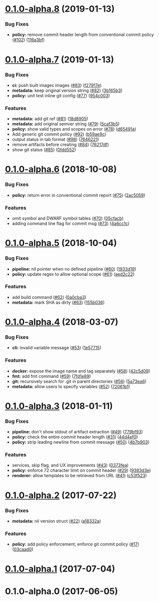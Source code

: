 <a name="0.1.0-alpha.8"></a>
# [0.1.0-alpha.8](https://github.com/autonomy/conform/compare/v0.1.0-alpha.7...v0.1.0-alpha.8) (2019-01-13)


### Bug Fixes

* **policy:** remove commit header length from conventional commit policy ([#102](https://github.com/autonomy/conform/issues/102)) ([116a3bf](https://github.com/autonomy/conform/commit/116a3bf))



<a name="0.1.0-alpha.7"></a>
# [0.1.0-alpha.7](https://github.com/autonomy/conform/compare/v0.1.0-alpha.6...v0.1.0-alpha.7) (2019-01-13)


### Bug Fixes

* **ci:** push built images images ([#83](https://github.com/autonomy/conform/issues/83)) ([f27917e](https://github.com/autonomy/conform/commit/f27917e))
* **metadata:** keep original version string ([#82](https://github.com/autonomy/conform/issues/82)) ([3b165b3](https://github.com/autonomy/conform/commit/3b165b3))
* **policy:** unit test inline git config ([#77](https://github.com/autonomy/conform/issues/77)) ([954c003](https://github.com/autonomy/conform/commit/954c003))


### Features

* **metadata:** add git ref ([#81](https://github.com/autonomy/conform/issues/81)) ([18d8905](https://github.com/autonomy/conform/commit/18d8905))
* **metadata:** add original semver string ([#79](https://github.com/autonomy/conform/issues/79)) ([5caf3b5](https://github.com/autonomy/conform/commit/5caf3b5))
* **policy:** show valid types and scopes on error ([#78](https://github.com/autonomy/conform/issues/78)) ([d65491a](https://github.com/autonomy/conform/commit/d65491a))
* Add generic git commit policy ([#92](https://github.com/autonomy/conform/issues/92)) ([b59ae9c](https://github.com/autonomy/conform/commit/b59ae9c))
* output status in tab format ([#98](https://github.com/autonomy/conform/issues/98)) ([7646221](https://github.com/autonomy/conform/commit/7646221))
* remove artifacts before creating ([#84](https://github.com/autonomy/conform/issues/84)) ([76217df](https://github.com/autonomy/conform/commit/76217df))
* show git status ([#85](https://github.com/autonomy/conform/issues/85)) ([0fdd552](https://github.com/autonomy/conform/commit/0fdd552))



<a name="0.1.0-alpha.6"></a>
# [0.1.0-alpha.6](https://github.com/autonomy/conform/compare/v0.1.0-alpha.5...v0.1.0-alpha.6) (2018-10-08)


### Bug Fixes

* **policy:** return error in conventional commit report ([#75](https://github.com/autonomy/conform/issues/75)) ([2ac5059](https://github.com/autonomy/conform/commit/2ac5059))


### Features

* omit symbol and DWARF symbol tables ([#70](https://github.com/autonomy/conform/issues/70)) ([05cfacb](https://github.com/autonomy/conform/commit/05cfacb))
* adding command line flag for commit msg ([#73](https://github.com/autonomy/conform/issues/73)) ([4a6cc1c](https://github.com/autonomy/conform/commit/4a6cc1c))



<a name="0.1.0-alpha.5"></a>
# [0.1.0-alpha.5](https://github.com/autonomy/conform/compare/v0.1.0-alpha.4...v0.1.0-alpha.5) (2018-10-04)


### Bug Fixes

* **pipeline:** nil pointer when no defined pipeline ([#60](https://github.com/autonomy/conform/issues/60)) ([1933d19](https://github.com/autonomy/conform/commit/1933d19))
* **policy:** update regex to allow optional scope ([#61](https://github.com/autonomy/conform/issues/61)) ([aed2c22](https://github.com/autonomy/conform/commit/aed2c22))


### Features

* add build command ([#62](https://github.com/autonomy/conform/issues/62)) ([0a0cba3](https://github.com/autonomy/conform/commit/0a0cba3))
* **metadata:** mark SHA as dirty ([#63](https://github.com/autonomy/conform/issues/63)) ([155b036](https://github.com/autonomy/conform/commit/155b036))



<a name="0.1.0-alpha.4"></a>
# [0.1.0-alpha.4](https://github.com/autonomy/conform/compare/v0.1.0-alpha.3...v0.1.0-alpha.4) (2018-03-07)


### Bug Fixes

* **cli:** invalid variable message ([#53](https://github.com/autonomy/conform/issues/53)) ([1e57715](https://github.com/autonomy/conform/commit/1e57715))


### Features

* **docker:** expose the image name and tag separately ([#58](https://github.com/autonomy/conform/issues/58)) ([42c5d09](https://github.com/autonomy/conform/commit/42c5d09))
* **fmt:** add fmt command ([#59](https://github.com/autonomy/conform/issues/59)) ([7fd1e89](https://github.com/autonomy/conform/commit/7fd1e89))
* **git:** recursively search for .git in parent directories ([#56](https://github.com/autonomy/conform/issues/56)) ([5a73ea6](https://github.com/autonomy/conform/commit/5a73ea6))
* **metadata:** allow users to specify variables ([#52](https://github.com/autonomy/conform/issues/52)) ([72061b1](https://github.com/autonomy/conform/commit/72061b1))



<a name="0.1.0-alpha.3"></a>
# [0.1.0-alpha.3](https://github.com/autonomy/conform/compare/v0.1.0-alpha.2...v0.1.0-alpha.3) (2018-01-11)


### Bug Fixes

* **pipeline:** don't show stdout of artifact extraction ([#49](https://github.com/autonomy/conform/issues/49)) ([779bf93](https://github.com/autonomy/conform/commit/779bf93))
* **policy:** check the entire commit header length ([#31](https://github.com/autonomy/conform/issues/31)) ([44d4ef0](https://github.com/autonomy/conform/commit/44d4ef0))
* **policy:** strip leading newline from commit message ([#50](https://github.com/autonomy/conform/issues/50)) ([4b7b903](https://github.com/autonomy/conform/commit/4b7b903))


### Features

* services, skip flag, and UX improvements ([#43](https://github.com/autonomy/conform/issues/43)) ([0373fea](https://github.com/autonomy/conform/commit/0373fea))
* **policy:** enforce 72 character limit on commit header ([#29](https://github.com/autonomy/conform/issues/29)) ([9383d3e](https://github.com/autonomy/conform/commit/9383d3e))
* **renderer:** allow templates to be retrieved from URL ([#41](https://github.com/autonomy/conform/issues/41)) ([c53f523](https://github.com/autonomy/conform/commit/c53f523))



<a name="0.1.0-alpha.2"></a>
# [0.1.0-alpha.2](https://github.com/autonomy/conform/compare/v0.1.0-alpha.1...v0.1.0-alpha.2) (2017-07-22)


### Bug Fixes

* **metadata:** nil version struct ([#22](https://github.com/autonomy/conform/issues/22)) ([a18332a](https://github.com/autonomy/conform/commit/a18332a))


### Features

* **policy:** add policy enforcement; enforce git commit policy ([#17](https://github.com/autonomy/conform/issues/17)) ([03caad0](https://github.com/autonomy/conform/commit/03caad0))



<a name="0.1.0-alpha.1"></a>
# [0.1.0-alpha.1](https://github.com/autonomy/conform/compare/v0.1.0-alpha.0...v0.1.0-alpha.1) (2017-07-04)



<a name="0.1.0-alpha.0"></a>
# 0.1.0-alpha.0 (2017-06-05)



